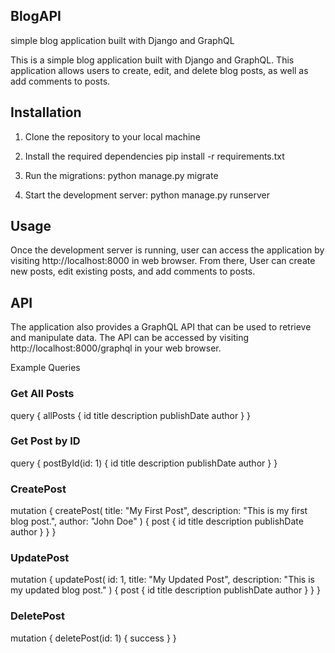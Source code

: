 ## BlogAPI
simple blog application built with Django and GraphQL

This is a simple blog application built with Django and GraphQL. This application allows users to create, edit, and delete blog posts, as well as add comments to posts.

## Installation
1. Clone the repository to your local machine

2. Install the required dependencies 
   pip install -r requirements.txt

3. Run the migrations:
   python manage.py migrate

4. Start the development server:
   python manage.py runserver
    
## Usage
Once the development server is running, user can access the application by visiting http://localhost:8000 in web browser. From there, User can create new posts, edit existing posts, and add comments to posts.

## API
The application also provides a GraphQL API that can be used to retrieve and manipulate data. The API can be accessed by visiting http://localhost:8000/graphql in your web browser.

Example Queries
### Get All Posts

query {
  allPosts {
    id
    title
    description
    publishDate
    author
  }
}

### Get Post by ID

query {
  postById(id: 1) {
    id
    title
    description
    publishDate
    author
  }
}

### CreatePost

mutation {
  createPost(
    title: "My First Post",
    description: "This is my first blog post.",
    author: "John Doe"
  ) {
    post {
      id
      title
      description
      publishDate
      author
    }
  }
}

### UpdatePost

mutation {
  updatePost(
    id: 1,
    title: "My Updated Post",
    description: "This is my updated blog post."
  ) {
    post {
      id
      title
      description
      publishDate
      author
    }
  }
}

### DeletePost

mutation {
  deletePost(id: 1) {
    success
  }
}

